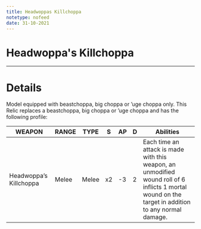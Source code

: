 ```yaml
---
title: Headwoppas Killchoppa
notetype: nofeed
date: 31-10-2021
---
```


# Headwoppa's Killchoppa

---

# Details

Model equipped with beastchoppa, big choppa or ’uge choppa only. This Relic replaces a beastchoppa, big choppa or ’uge choppa and has the following profile:

| WEAPON                 | RANGE | TYPE  | S   | AP  | D   | Abilities                                                                                                                                           |
| ---------------------- | ----- | ----- | --- | --- | --- | --------------------------------------------------------------------------------------------------------------------------------------------------- |
| Headwoppa’s Killchoppa | Melee | Melee | x2  | -3  | 2   | Each time an attack is made with this weapon, an unmodified wound roll of 6 inflicts 1 mortal wound on the target in addition to any normal damage. | 